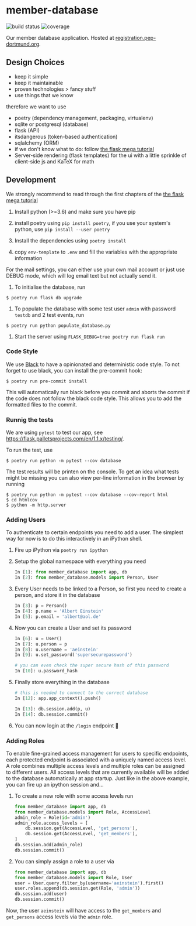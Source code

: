 # member-database

![build status](https://www.travis-ci.org/pep-dortmund/member-database.svg?branch=master) ![coverage](https://contabo.pep-dortmund.org/travis-ci/coverage.svg)

Our member database application.
Hosted at [registration.pep-dortmund.org](https://registration.pep-dortmund.org).

## Design Choices
- keep it simple
- keep it maintainable
- proven technologies > fancy stuff
- use things that we know

therefore we want to use
- poetry (dependency management, packaging, virtualenv)
- sqlite or postgresql (database)
- flask (API)
- itsdangerous (token-based authentication)
- sqlalchemy (ORM)
- if we don't know what to do: follow [the flask mega tutorial](https://blog.miguelgrinberg.com/post/the-flask-mega-tutorial-part-i-hello-world)
- Server-side rendering (flask templates) for the ui with a little sprinkle of client-side js and KaTeX for math

## Development

We strongly recommend to read through the first chapters of the [the flask mega tutorial](https://blog.miguelgrinberg.com/post/the-flask-mega-tutorial-part-i-hello-world)

1. Install python (>=3.6) and make sure you have pip

1. install poetry using `pip install poetry`, if you use your system's python, use
`pip install --user poetry`

1. Install the dependencies using `poetry install`

1. copy `env-template` to `.env` and fill the variables with the appropriate information

  For the mail settings, you can either use your own mail account or just use DEBUG mode,
  which will log email text but not actually send it.

1. To initialise the database, run
  ```
  $ poetry run flask db upgrade
  ```
1. To populate the database with some test user `admin` with password `testdb` and 2 test events, run
  ```
  $ poetry run python populate_database.py
  ```

1. Start the server using `FLASK_DEBUG=true poetry run flask run`

### Code Style

We use [Black](github.com/psf/black) to have a opinionated and deterministic code style.
To not forget to use black, you can install the pre-commit hook:
```
$ poetry run pre-commit install
```
This will automatically run black before you commit and aborts the commit if
the code does not follow the black code style.
This allows you to add the formatted files to the commit.

### Runnig the tests

We are using `pytest` to test our app, see <https://flask.palletsprojects.com/en/1.1.x/testing/>.

To run the test, use
```
$ poetry run python -m pytest --cov database
```
The test results will be printen on the console. To get an idea what tests
might be missing you can also view per-line information in the browser by
running
```
$ poetry run python -m pytest --cov database --cov-report html
$ cd htmlcov
$ python -m http.server
```

### Adding Users

To authenticate to certain endpoints you need to add a user. The simplest way
for now is to do this interactively in an iPython shell.

1. Fire up iPython via `poetry run ipython`

1. Setup the global namespace with everything you need
   ```python
   In [1]: from member_database import app, db
   In [2]: from member_database.models import Person, User
   ```

1. Every User needs to be linked to a Person, so first you need to create a
   person, and store it in the database
   ```python
   In [3]: p = Person()
   In [4]: p.name = 'Albert Einstein'
   In [5]: p.email = 'albert@aol.de'
   ```

1. Now you can create a User and set its password
   ```python
   In [6]: u = User()
   In [7]: u.person = p
   In [8]: u.username = 'aeinstein'
   In [9]: u.set_password('supersecurepassword')

   # you can even check the super secure hash of this password
   In [10]: u.password_hash
   ```

1. Finally store everything in the database
   ```python
   # this is needed to connect to the correct database
   In [12]: app.app_context().push()

   In [13]: db.session.add(p, u)
   In [14]: db.session.commit()
   ```

1. You can now login at the `/login` endpoint 🎉

### Adding Roles

To enable fine-grained access management for users to specific endpoints,
each protected endpoint is associated with a uniquely named access level.
A role combines multiple access levels and multiple roles can be assigned to
different users.
All access levels that are currently available will be added to the database
automatically at app startup.
Just like in the above example, you can fire up an ipython session and...

1. To create a new role with some access levels run
   ```python
   from member_database import app, db
   from member_database.models import Role, AccessLevel
   admin_role = Role(id='admin')
   admin_role.access_levels = [
       db.session.get(AccessLevel, 'get_persons'),
       db.session.get(AccessLevel, 'get_members'),
   ]
   db.session.add(admin_role)
   db.session.commit()
   ```

1. You can simply assign a role to a user via
   ```python
   from member_database import app, db
   from member_database.models import Role, User
   user = User.query.filter_by(username='aeinstein').first()
   user.roles.append(db.session.get(Role, 'admin'))
   db.session.add(user)
   db.session.commit()
   ```

Now, the user `aeinstein` will have access to the `get_members` and
`get_persons` access levels via the `admin` role.
